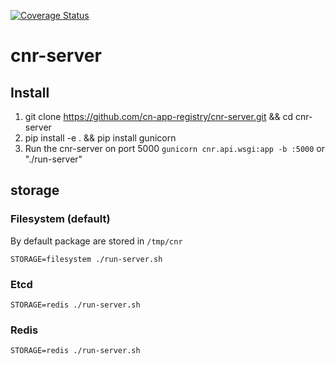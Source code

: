 [![Coverage Status](https://coveralls.io/repos/github/cn-app-registry/cnr-server/badge.svg)](https://coveralls.io/github/cn-app-registry/cnr-server)

# cnr-server
## Install
1. git clone https://github.com/cn-app-registry/cnr-server.git && cd cnr-server
2. pip install -e . && pip install gunicorn
3. Run the cnr-server on port 5000 `gunicorn cnr.api.wsgi:app -b :5000`
   or "./run-server"

## storage

### Filesystem (default)
By default package are stored in `/tmp/cnr`
```
STORAGE=filesystem ./run-server.sh
```

### Etcd
```
STORAGE=redis ./run-server.sh
```

### Redis
```
STORAGE=redis ./run-server.sh
```

